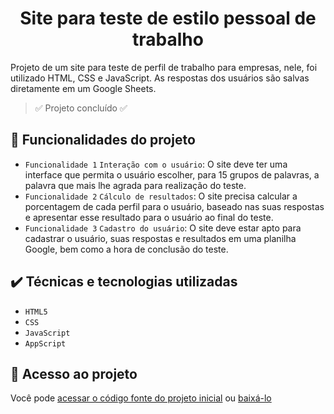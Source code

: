 <h1 align="center"> Site para teste de estilo pessoal de trabalho </h1>

Projeto de um site para teste de perfil de trabalho para empresas, nele, foi utilizado HTML, CSS e JavaScript. As respostas dos usuários são salvas diretamente em um Google Sheets.

> :white_check_mark: Projeto concluído :white_check_mark:

## 🔨 Funcionalidades do projeto

- `Funcionalidade 1` `Interação com o usuário`: O site deve ter uma interface que permita o usuário escolher, para 15 grupos de palavras, a palavra que mais lhe agrada para realização do teste.
- `Funcionalidade 2` `Cálculo de resultados`: O site precisa calcular a porcentagem de cada perfil para o usuário, baseado nas suas respostas e apresentar esse resultado para o usuário ao final do teste.
- `Funcionalidade 3` `Cadastro do usuário`: O site deve estar apto para cadastrar o usuário, suas respostas e resultados em uma planilha Google, bem como a hora de conclusão do teste.

## ✔️ Técnicas e tecnologias utilizadas

- ``HTML5``
- ``CSS``
- ``JavaScript``
- ``AppScript``

## 📁 Acesso ao projeto

Você pode [acessar o código fonte do projeto inicial](https://github.com/YasminBrazASilva/site-automec-ept/blob/main) ou [baixá-lo](https://github.com/YasminBrazASilva/site-automec-ept/files/12589524/AUTOMEC.EPT.zip)
